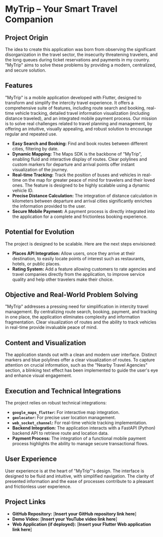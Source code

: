 # MyTrip – Your Smart Travel Companion

## Project Origin

The idea to create this application was born from observing the significant disorganization in the travel sector, the insecurity threatening travelers, and the long queues during ticket reservations and payments in my country. "MyTrip" aims to solve these problems by providing a modern, centralized, and secure solution.

## Features

"MyTrip" is a mobile application developed with Flutter, designed to transform and simplify the intercity travel experience. It offers a comprehensive suite of features, including route search and booking, real-time vehicle tracking, detailed travel information visualization (including distance traveled), and an integrated mobile payment process. Our mission is to solve real challenges related to travel planning and management, by offering an intuitive, visually appealing, and robust solution to encourage regular and repeated use.

*   **Easy Search and Booking:** Find and book routes between different cities, filtering by date.
*   **Dynamic Mapping:** The Maps SDK is the backbone of "MyTrip", enabling fluid and interactive display of routes. Clear polylines and custom markers for departure and arrival points offer instant visualization of the journey.
*   **Real-time Tracking:** Track the position of buses and vehicles in real-time on the map for greater peace of mind for travelers and their loved ones. The feature is designed to be highly scalable using a dynamic vehicle ID.
*   **Precise Distance Calculation:** The integration of distance calculation in kilometers between departure and arrival cities significantly enriches the information provided to the user.
*   **Secure Mobile Payment:** A payment process is directly integrated into the application for a complete and frictionless booking experience.

## Potential for Evolution

The project is designed to be scalable. Here are the next steps envisioned:

*   **Places API Integration:** Allow users, once they arrive at their destination, to easily locate points of interest such as restaurants, hotels, or public places.
*   **Rating System:** Add a feature allowing customers to rate agencies and travel companies directly from the application, to improve service quality and help other travelers make their choice.

## Objective and Real-World Problem Solving

"MyTrip" addresses a pressing need for simplification in intercity travel management. By centralizing route search, booking, payment, and tracking in one place, the application eliminates complexity and information fragmentation. Clear visualization of routes and the ability to track vehicles in real-time provide invaluable peace of mind.

## Content and Visualization

The application stands out with a clean and modern user interface. Distinct markers and blue polylines offer a clear visualization of routes. To capture attention on crucial information, such as the "Nearby Travel Agencies" section, a blinking text effect has been implemented to guide the user's eye and enhance visual engagement.

## Execution and Technical Integrations

The project relies on robust technical integrations:
*   **`google_maps_flutter`:** For interactive map integration.
*   **`geolocator`:** For precise user location management.
*   **`web_socket_channel`:** For real-time vehicle tracking implementation.
*   **Backend Integration:** The application interacts with a FastAPI (Python) backend API to retrieve route and location data.
*   **Payment Process:** The integration of a functional mobile payment process highlights the ability to manage secure transactional flows.

## User Experience

User experience is at the heart of "MyTrip"'s design. The interface is designed to be fluid and intuitive, with simplified navigation. The clarity of presented information and the ease of processes contribute to a pleasant and frictionless user experience.

## Project Links

*   **GitHub Repository:** [**Insert your GitHub repository link here**]
*   **Demo Video:** [**Insert your YouTube video link here**]
*   **Web Application (if deployed):** [**Insert your Flutter Web application link here**]